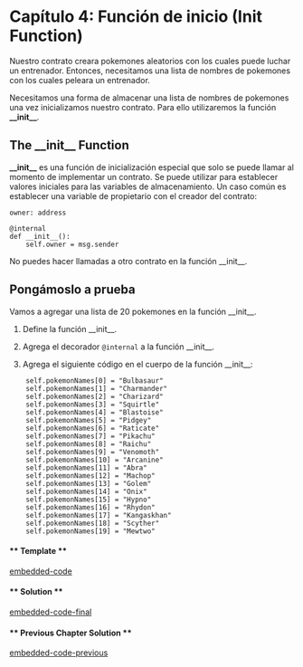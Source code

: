 # Capítulo 4: Función de inicio (Init Function)

Nuestro contrato creara pokemones aleatorios con los cuales puede luchar un entrenador. Entonces, necesitamos una lista de nombres de pokemones con los cuales peleara un entrenador.

Necesitamos una forma de almacenar una lista de nombres de pokemones una vez inicializamos nuestro contrato. Para ello utilizaremos la función **\_\_init\_\_**.

## The \_\_init\_\_ Function

**\_\_init\_\_** es una función de inicialización especial que solo se puede llamar al momento de implementar un contrato. Se puede utilizar para establecer valores iniciales para las variables de almacenamiento. Un caso común es establecer una variable de propietario con el creador del contrato:

```vyper
owner: address

@internal
def __init__():
    self.owner = msg.sender
```

No puedes hacer llamadas a otro contrato en la función \_\_init\_\_.

## Pongámoslo a prueba

Vamos a agregar una lista de 20 pokemones en la función \_\_init\_\_.

1. Define la función \_\_init\_\_.

2. Agrega el decorador `@internal` a la función \_\_init\_\_.

3. Agrega el siguiente código en el cuerpo de la función \_\_init\_\_:

```vyper
    self.pokemonNames[0] = "Bulbasaur"
    self.pokemonNames[1] = "Charmander"
    self.pokemonNames[2] = "Charizard"
    self.pokemonNames[3] = "Squirtle"
    self.pokemonNames[4] = "Blastoise"
    self.pokemonNames[5] = "Pidgey"
    self.pokemonNames[6] = "Raticate"
    self.pokemonNames[7] = "Pikachu"
    self.pokemonNames[8] = "Raichu"
    self.pokemonNames[9] = "Venomoth"
    self.pokemonNames[10] = "Arcanine"
    self.pokemonNames[11] = "Abra"
    self.pokemonNames[12] = "Machop"
    self.pokemonNames[13] = "Golem"
    self.pokemonNames[14] = "Onix"
    self.pokemonNames[15] = "Hypno"
    self.pokemonNames[16] = "Rhydon"
    self.pokemonNames[17] = "Kangaskhan"
    self.pokemonNames[18] = "Scyther"
    self.pokemonNames[19] = "Mewtwo"
```


<!-- tabs:start -->

#### ** Template **

[embedded-code](../assets/2/2.4-template-code.vy ':include :type=code embed-template')

#### ** Solution **

[embedded-code-final](../assets/2/2.4-finished-code.vy ':include :type=code embed-final')

#### ** Previous Chapter Solution **

[embedded-code-previous](../assets/2/2.3-finished-code.vy ':include :type=code embed-previous')

<!-- tabs:end -->
